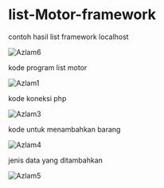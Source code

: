 # list-Motor-framework

contoh hasil list framework localhost

![Azlam6](https://user-images.githubusercontent.com/93004934/158176379-5fcfa0b6-7fed-4724-bc89-dcecfd9ac429.png)


kode program list motor

![Azlam1](https://user-images.githubusercontent.com/93004934/158176620-db481a66-196d-465c-9c00-e0722386c744.png)

kode koneksi php

![Azlam3](https://user-images.githubusercontent.com/93004934/158176954-51082e98-e178-4371-ab3b-1504e1778b05.png)

kode untuk menambahkan barang

![Azlam4](https://user-images.githubusercontent.com/93004934/158177184-7e303ae7-0585-4fff-acbd-71be967c6e6d.png)

jenis data yang ditambahkan

![Azlam5](https://user-images.githubusercontent.com/93004934/158177310-f23e02c7-d8c6-40fe-b1d0-686fe2da1ee7.png)


